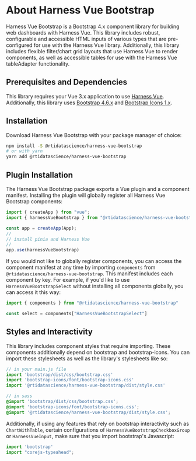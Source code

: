 # About Harness Vue Bootstrap

Harness Vue Bootstrap is a Bootstrap 4.x component library for building web dashboards with Harness Vue. This library includes robust, configurable and accessible HTML inputs of various types that are pre-configured for use with the Harness Vue library. Additionally, this library includes flexible filter/chart grid layouts that use Harness Vue to render components, as well as accessible tables for use with the Harness Vue tableAdapter functionality.

## Prerequisites and Dependencies
This library requires your Vue 3.x application to use [Harness Vue](https://next.harnessjs.org). Additionally, this library uses [Bootstrap 4.6.x](https://getbootstrap.com/docs/4.6/getting-started/introduction/) and [Bootstrap Icons 1.x](https://icons.getbootstrap.com/).

## Installation

Download Harness Vue Bootstrap with your package manager of choice:

```sh
npm install -S @rtidatascience/harness-vue-bootstrap
# or with yarn
yarn add @rtidatascience/harness-vue-bootstrap
```

## Plugin Installation
The Harness Vue Bootstrap package exports a Vue plugin and a component manifest. Installing the plugin will globally register all Harness Vue Bootstrap components:

```js
import { createApp } from "vue";
import { harnessVueBootstrap } from "@rtidatascience/harness-vue-bootstrap"

const app = createApp(App);
//
// install pinia and Harness Vue
//
app.use(harnessVueBootstrap)
```

If you would not like to globally register components, you can access the component manifest at any time by importing `components` from `@rtidatascience/harness-vue-bootstrap`. This manifest includes each component by key. For example, if you'd like to use `HarnessVueBootstrapSelect` without installing all components globally, you can access it this way: 

```js
import { components } from "@rtidatascience/harness-vue-bootstrap"

const select = components["HarnessVueBootstrapSelect"]
```

## Styles and Interactivity
This library includes component styles that require importing. These components additionally depend on bootstrap and bootstrap-icons. You can import these stylesheets as well as the library's stylesheets like so:

```js
// in your main.js file
import 'bootstrap/dist/css/bootstrap.css'
import 'bootstrap-icons/font/bootstrap-icons.css'
import '@rtidatascience/harness-vue-bootstrap/dist/style.css'
```

```scss
// in sass
@import 'bootstrap/dist/css/bootstrap.css';
@import 'bootstrap-icons/font/bootstrap-icons.css';
@import '@rtidatascience/harness-vue-bootstrap/dist/style.css';
```

Additionally, if using any features that rely on bootstrap interactivity such as `ChartWithTable`, certain configurations of `HarnessVueBootstrapCheckboxGroup` or `HarnessVueInput`, make sure that you import bootstrap's Javascript:

```js
import 'bootstrap'
import "corejs-typeahead";
```